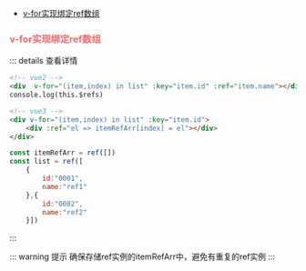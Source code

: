 + [v-for实现绑定ref数组](#v-for实现绑定ref数组)
<!-- + [自动导入vue的相关api](#自动导入vue的相关api) -->


<h3 id="v-for实现绑定ref数组" style="color:#F56C6C;">v-for实现绑定ref数组</h3>

::: details 查看详情
``` html
<!-- vue2 -->
<div  v-for="(item,index) in list" :key="item.id" :ref="item.name"></div>
console.log(this.$refs)

<!-- vue3 -->
<div v-for="(item,index) in list" :key="item.id">
    <div :ref="el => itemRefArr[index] = el"></div>
</div>
```
``` js
const itemRefArr = ref([])
const list = ref([
    {
        id:"0001",
        name:"ref1"
    },{
        id:"0002",
        name:"ref2"
    }])
```
:::

::: warning 提示
确保存储ref实例的itemRefArr中，避免有重复的ref实例
:::
